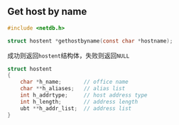 ## Get host by name

```C
#include <netdb.h>

struct hostent *gethostbyname(const char *hostname);
```

成功则返回`hostent`结构体，失败则返回`NULL`

```C
struct hostent
{
    char *h_name;       // office name
    char **h_aliases;   // alias list
    int h_addrtype;     // host address type
    int h_length;       // address length 
    ubt **h_addr_list;  // address list
}
```
